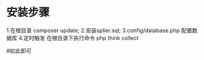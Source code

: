 # 安装步骤
1.在根目录 composer update;
2.安装splier.sql;
3.config/database.php 配置数据库
4.定时触发 在根目录下执行命令  php think collect

#如此即可
